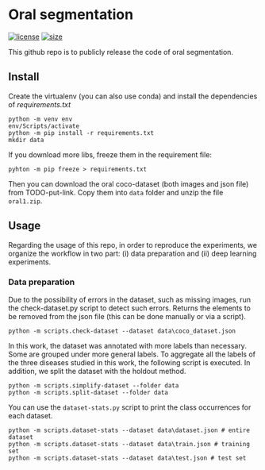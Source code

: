 # **Oral segmentation**

[![license](https://img.shields.io/github/license/MarcoParola/oral-segmentation?style=plastic)]()
[![size](https://img.shields.io/github/languages/code-size/MarcoParola/oral-segmentation?style=plastic)]()

This github repo is to publicly release the code of oral segmentation.


## Install

Create the virtualenv (you can also use conda) and install the dependencies of *requirements.txt*

```
python -m venv env
env/Scripts/activate
python -m pip install -r requirements.txt
mkdir data
```

If you download more libs, freeze them in the requirement file:
```
pyhton -m pip freeze > requirements.txt
```
Then you can download the oral coco-dataset (both images and json file) from TODO-put-link. Copy them into `data` folder and unzip the file `oral1.zip`.

## Usage
Regarding the usage of this repo, in order to reproduce the experiments, we organize the workflow in two part: (i) data preparation and (ii) deep learning experiments.

### Data preparation
Due to the possibility of errors in the dataset, such as missing images, run the check-dataset.py script to detect such errors. Returns the elements to be removed from the json file (this can be done manually or via a script).
```
python -m scripts.check-dataset --dataset data\coco_dataset.json
```
In this work, the dataset was annotated with more labels than necessary. Some are grouped under more general labels. To aggregate all the labels of the three diseases studied in this work, the following script is executed. In addition, we split the dataset with the holdout method.
```
python -m scripts.simplify-dataset --folder data
python -m scripts.split-dataset --folder data
```

You can use the `dataset-stats.py`   script to print the class occurrences for each dataset.
```
python -m scripts.dataset-stats --dataset data\dataset.json # entire dataset
python -m scripts.dataset-stats --dataset data\train.json # training set
python -m scripts.dataset-stats --dataset data\test.json # test set
```

